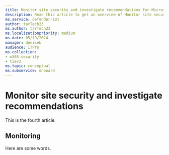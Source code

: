 ```yaml
---
title: Monitor site security and investigate recommendations for Microsoft Defender for IoT in XDR Defender portal
description: Read this article to get an overview of Monitor site security and investigate recommendations of the new Site Security feature.
ms.service: defender-iot
author: tarTech23
ms.author: tarTech23
ms.localizationpriority: medium
ms.date: 05/19/2024
manager: deniseb
audience: ITPro
ms.collection:
- m365-security
- tier2
ms.topic: conceptual
ms.subservice: onboard
---
```


# Monitor site security and investigate recommendations

This is the fourth article.

## Monitoring

Here are some words.
